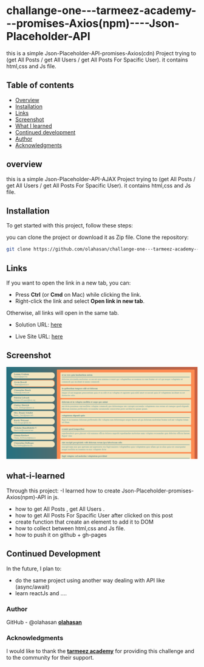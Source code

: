 # challange-one---tarmeez-academy---promises-Axios(npm)----Json-Placeholder-API
this is a simple Json-Placeholder-API-promises-Axios(cdn) Project trying to (get All Posts / get All Users / get All Posts For Spacific User). it contains html,css and Js file.

## Table of contents

- [Overview](#overview)
- [Installation](#Installation)
- [Links](#Links)
- [Screenshot](#Screenshot)
- [What I learned](#what-i-learned)
- [Continued development](#continued-development)
- [Author](#author)
- [Acknowledgments](#Acknowledgments)


## overview
this is a simple Json-Placeholder-API-AJAX Project trying to (get All Posts / get All Users / get All Posts For Spacific User). it contains html,css and Js file.

## Installation
To get started with this project, follow these steps:

you can clone the project or download it as Zip file.
 Clone the repository:
   ```bash
   git clone https://github.com/olahasan/challange-one---tarmeez-academy---promises-Axios-npm----Json-Placeholder-API.git
```

## Links

If you want to open the link in a new tab, you can:

- Press **Ctrl** (or **Cmd** on Mac) while clicking the link.
- Right-click the link and select **Open link in new tab**.

Otherwise, all links will open in the same tab.

- Solution URL: [here](https://github.com/olahasan/challange-one---tarmeez-academy---promises-Axios-npm----Json-Placeholder-API)

- Live Site URL: [here](https://olahasan.github.io/challange-one---tarmeez-academy---promises-Axios-cdn----Json-Placeholder-API/)


 ## Screenshot
 
![Screenshot](./screenshot.png)


## what-i-learned
Through this project:
-I learned how to create Json-Placeholder-promises-Axios(npm)-API in js.
- how to get All Posts , get All Users .
- how to get All Posts For Spacific User after clicked on this post
- create function that create an element to add it to DOM
- how to collect between html,css and Js file.
- how to push it on github + gh-pages

## Continued Development
In the future, I plan to:
- do the same project using another way dealing with API like (async/await)
- learn reactJs and ....

### Author

GitHub - @olahasan
**[olahasan](https://github.com/olahasan)**

### Acknowledgments

I would like to thank the **[tarmeez academy](https://www.youtube.com/@tarmeez)** for providing this challenge and to the community for their support.

